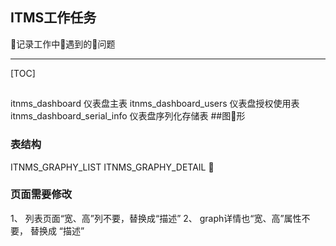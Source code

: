 ## ITMS工作任务

记录工作中遇到的问题

-------------------
[TOC]
##
itnms_dashboard 仪表盘主表
itnms_dashboard_users  仪表盘授权使用表
itnms_dashboard_serial_info 仪表盘序列化存储表
##图形
### 表结构
ITNMS_GRAPHY_LIST
ITNMS_GRAPHY_DETAIL 
### 页面需要修改
1、 列表页面“宽、高”列不要，替换成“描述”
2、 graph详情也“宽、高”属性不要， 替换成 “描述”
